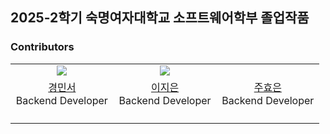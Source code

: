 ## 2025-2학기 숙명여자대학교 소프트웨어학부 졸업작품


### Contributors
<table>
  <tr>
    <td align="center" valign="top" width="33%"><a href="https://github.com/mxinseo"><img src="https://avatars.githubusercontent.com/u/110973127?v=4" ></a></td>
    <td align="center" valign="top" width="33%"><a href="https://github.com/ljinny"><img src="https://avatars.githubusercontent.com/u/104649081?v=4" ></a></td>
    <td align="center" valign="top" width="33%"><a href=""><img src="" ></a></td>
  </tr>
  <tr>
    <td align="center" valign="top"><a href = "https://github.com/mxinseo">경민서</a><br>Backend Developer</td>
    <td align="center" valign="top"><a href = "https://github.com/ljinny">이지은</a><br>Backend Developer</td>
    <td align="center" valign="top"><a href = "">주효은</a><br>Backend Developer</td>
  </tr>
  <tr>
    <td valign="top"> <!-- 경민서 -->
        <ul>
        </ul>
    </td>
    <td valign="top"> <!-- 이지은 -->
        <ul>
        </ul>
    </td> 
    <td valign="top"> <!-- 주효은 -->
        <ul>
        </ul>
    </td>
  </tr>
</table>
